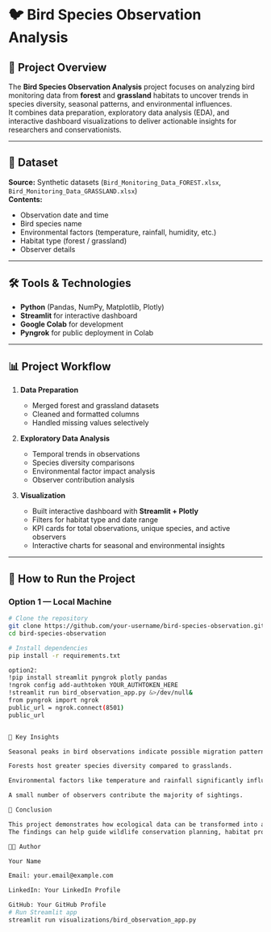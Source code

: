 # 🐦 Bird Species Observation Analysis

## 📌 Project Overview
The **Bird Species Observation Analysis** project focuses on analyzing bird monitoring data from **forest** and **grassland** habitats to uncover trends in species diversity, seasonal patterns, and environmental influences.  
It combines data preparation, exploratory data analysis (EDA), and interactive dashboard visualizations to deliver actionable insights for researchers and conservationists.

---

## 📂 Dataset
**Source:** Synthetic datasets (`Bird_Monitoring_Data_FOREST.xlsx`, `Bird_Monitoring_Data_GRASSLAND.xlsx`)  
**Contents:**
- Observation date and time
- Bird species name
- Environmental factors (temperature, rainfall, humidity, etc.)
- Habitat type (forest / grassland)
- Observer details

---

## 🛠 Tools & Technologies
- **Python** (Pandas, NumPy, Matplotlib, Plotly)
- **Streamlit** for interactive dashboard
- **Google Colab** for development
- **Pyngrok** for public deployment in Colab

---

## 📊 Project Workflow
1. **Data Preparation**
   - Merged forest and grassland datasets
   - Cleaned and formatted columns
   - Handled missing values selectively

2. **Exploratory Data Analysis**
   - Temporal trends in observations
   - Species diversity comparisons
   - Environmental factor impact analysis
   - Observer contribution analysis

3. **Visualization**
   - Built interactive dashboard with **Streamlit + Plotly**
   - Filters for habitat type and date range
   - KPI cards for total observations, unique species, and active observers
   - Interactive charts for seasonal and environmental insights

---

## 🚀 How to Run the Project

### **Option 1 — Local Machine**
```bash
# Clone the repository
git clone https://github.com/your-username/bird-species-observation.git
cd bird-species-observation

# Install dependencies
pip install -r requirements.txt

option2: 
!pip install streamlit pyngrok plotly pandas
!ngrok config add-authtoken YOUR_AUTHTOKEN_HERE
!streamlit run bird_observation_app.py &>/dev/null&
from pyngrok import ngrok
public_url = ngrok.connect(8501)
public_url


📌 Key Insights

Seasonal peaks in bird observations indicate possible migration patterns.

Forests host greater species diversity compared to grasslands.

Environmental factors like temperature and rainfall significantly influence bird activity.

A small number of observers contribute the majority of sightings.

🎯 Conclusion

This project demonstrates how ecological data can be transformed into actionable insights using data analytics and visualization.
The findings can help guide wildlife conservation planning, habitat protection, and resource allocation.

👩‍💻 Author

Your Name

Email: your.email@example.com

LinkedIn: Your LinkedIn Profile

GitHub: Your GitHub Profile
# Run Streamlit app
streamlit run visualizations/bird_observation_app.py
